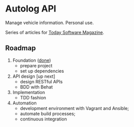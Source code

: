 # Autolog API

Manage vehicle information. Personal use.

Series of articles for [Today Software Magazine][tsm].

## Roadmap

1. Foundation ([done][part1])
    * prepare project
    * set up dependencies
2. API design [up next]
    * design RESTful APIs
    * BDD with Behat
3. Implementation
    * TDD fashion
4. Automation
    * development environment with Vagrant and Ansible; 
    * automate build processes; 
    * continuous integration

[tsm]: http://todaysoftmag.ro/
[part1]: http://todaysoftmag.ro/article/1721/de-la-zero-la-restful-in-4-pasi-fundatia
